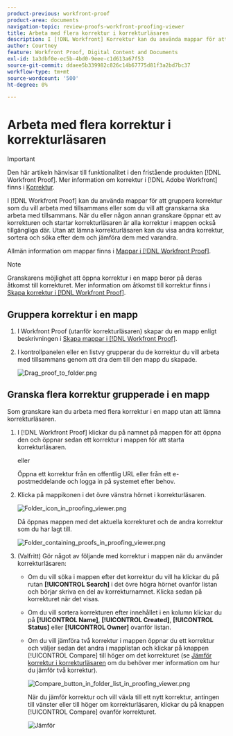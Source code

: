 ```yaml
---
product-previous: workfront-proof
product-area: documents
navigation-topic: review-proofs-workfront-proofing-viewer
title: Arbeta med flera korrektur i korrekturläsaren
description: I [!DNL Workfront] Korrektur kan du använda mappar för att gruppera korrektur som du vill arbeta med tillsammans eller som du vill att granskarna ska arbeta med tillsammans. När du eller någon annan granskare öppnar ett av korrekturen och startar korrekturläsaren är alla korrektur i mappen också tillgängliga där. Utan att lämna korrekturläsaren kan du visa andra korrektur, sortera och söka efter dem och jämföra dem med varandra.
author: Courtney
feature: Workfront Proof, Digital Content and Documents
exl-id: 1a3dbf0e-ec5b-4bd0-9eee-c1d613a67f53
source-git-commit: ddaee5b339982c826c14b67775d81f3a2bd7bc37
workflow-type: tm+mt
source-wordcount: '500'
ht-degree: 0%

---
```


# Arbeta med flera korrektur i korrekturläsaren

>[!IMPORTANT]
>
>Den här artikeln hänvisar till funktionalitet i den fristående produkten [!DNL Workfront Proof]. Mer information om korrektur i [!DNL Adobe Workfront] finns i [Korrektur](../../../review-and-approve-work/proofing/proofing.md).

I [!DNL Workfront Proof] kan du använda mappar för att gruppera korrektur som du vill arbeta med tillsammans eller som du vill att granskarna ska arbeta med tillsammans. När du eller någon annan granskare öppnar ett av korrekturen och startar korrekturläsaren är alla korrektur i mappen också tillgängliga där. Utan att lämna korrekturläsaren kan du visa andra korrektur, sortera och söka efter dem och jämföra dem med varandra.

Allmän information om mappar finns i [Mappar i [!DNL Workfront Proof]](../../../workfront-proof/wp-work-proofsfiles/organize-your-work/folders.md).

>[!NOTE]
>
>Granskarens möjlighet att öppna korrektur i en mapp beror på deras åtkomst till korrekturet. Mer information om åtkomst till korrektur finns i [Skapa korrektur i [!DNL Workfront Proof]](../../../workfront-proof/wp-work-proofsfiles/create-proofs-and-files/generate-proofs.md).

## Gruppera korrektur i en mapp

1. I Workfront Proof (utanför korrekturläsaren) skapar du en mapp enligt beskrivningen i [Skapa mappar i [!DNL Workfront Proof]](../../../workfront-proof/wp-work-proofsfiles/organize-your-work/create-folders.md).
1. I kontrollpanelen eller en listvy grupperar du de korrektur du vill arbeta med tillsammans genom att dra dem till den mapp du skapade.

   ![Drag_proof_to_folder.png](assets/drag-proof-to-folder-350x162.png)

## Granska flera korrektur grupperade i en mapp

Som granskare kan du arbeta med flera korrektur i en mapp utan att lämna korrekturläsaren.

1. I [!DNL Workfront Proof] klickar du på namnet på mappen för att öppna den och öppnar sedan ett korrektur i mappen för att starta korrekturläsaren.

   eller

   Öppna ett korrektur från en offentlig URL eller från ett e-postmeddelande och logga in på systemet efter behov.

1. Klicka på mappikonen i det övre vänstra hörnet i korrekturläsaren.

   ![Folder_icon_in_proofing_viewer.png](assets/folder-icon-in-proofing-viewer.png)

   Då öppnas mappen med det aktuella korrekturet och de andra korrektur som du har lagt till.

   ![Folder_containing_proofs_in_proofing_viewer.png](assets/folder-containing-proofs-in-proofing-viewer-350x164.png)

1. (Valfritt) Gör något av följande med korrektur i mappen när du använder korrekturläsaren:

   * Om du vill söka i mappen efter det korrektur du vill ha klickar du på rutan **[!UICONTROL Search]** i det övre högra hörnet ovanför listan och börjar skriva en del av korrekturnamnet. Klicka sedan på korrekturet när det visas.
   * Om du vill sortera korrekturen efter innehållet i en kolumn klickar du på **[!UICONTROL Name]**, **[!UICONTROL Created]**, **[!UICONTROL Status]** eller **[!UICONTROL Owner]** ovanför listan.

   * Om du vill jämföra två korrektur i mappen öppnar du ett korrektur och väljer sedan det andra i mapplistan och klickar på knappen [!UICONTROL Compare] till höger om det korrekturet (se [Jämför korrektur i korrekturläsaren](../../../workfront-proof/wp-work-proofsfiles/review-proofs-wpv/compare-proofs.md) om du behöver mer information om hur du jämför två korrektur).

     ![Compare_button_in_folder_list_in_proofing_viewer.png](assets/compare-button-350x67.png)

     När du jämför korrektur och vill växla till ett nytt korrektur, antingen till vänster eller till höger om korrekturläsaren, klickar du på knappen [!UICONTROL Compare] ovanför korrekturet.

     ![Jämför](assets/mceclip0-350x126.png)
